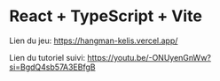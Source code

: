 # React + TypeScript + Vite

Lien du jeu:
https://hangman-kelis.vercel.app/

Lien du tutoriel suivi:
https://youtu.be/-ONUyenGnWw?si=BgdQ4sb57A3EBfgB 

